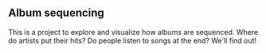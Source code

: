 ## Album sequencing

This is a project to explore and visualize how albums are sequenced. Where do artists put their hits? Do people listen to songs at the end? We'll find out!

